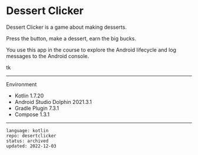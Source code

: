 # Dessert Clicker

Dessert Clicker is a game about making desserts.

Press the button, make a dessert, earn the big bucks.

You use this app in the course to explore the Android lifecycle and log messages to
the Android console.

tk

----

Environment

- Kotlin 1.7.20
- Android Studio Dolphin 2021.3.1
- Gradle Plugin 7.3.1
- Compose 1.3.1

----

```
language: kotlin
repo: desertclicker
status: archived
updated: 2022-12-03
```
